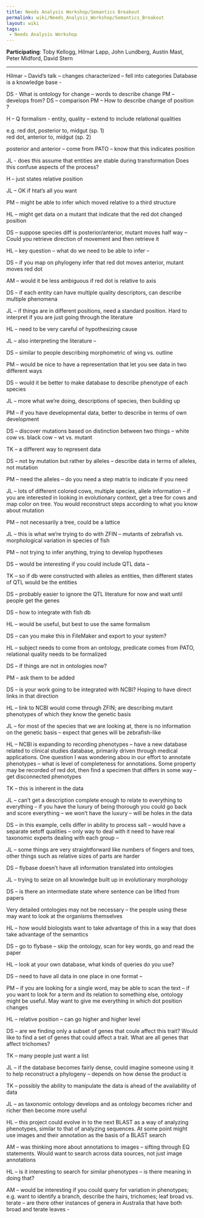 ```yaml
---
title: Needs Analysis Workshop/Semantics Breakout
permalink: wiki/Needs_Analysis_Workshop/Semantics_Breakout
layout: wiki
tags:
 - Needs Analysis Workshop
---
```


**Participating**: Toby Kellogg, Hilmar Lapp, John Lundberg, Austin
Mast, Peter Midford, David Stern

  
----

Hilmar – David’s talk – changes characterized – fell into categories
Database is a knowledge base -

DS - What is ontology for change – words to describe change PM –
develops from? DS – comparison PM – How to describe change of position ?

H – Q formalism - entity, quality – extend to include relational
qualities

e.g. red dot, posterior to, midgut (sp. 1)  
red dot, anterior to, midgut (sp. 2)

posterior and anterior – come from PATO – know that this indicates
position

JL - does this assume that entities are stable during transformation
Does this confuse aspects of the process?

H – just states relative position

JL – OK if htat’s all you want

PM – might be able to infer which moved relative to a third structure

HL – might get data on a mutant that indicate that the red dot changed
position

DS – suppose species diff is posterior/anterior, mutant moves half way –
Could you retrieve direction of movement and then retrieve it

HL – key question – what do we need to be able to infer –

DS – if you map on phylogeny infer that red dot moves anterior, mutant
moves red dot

AM – would it be less ambiguous if red dot is relative to axis

DS – if each entity can have multiple quality descriptors, can describe
multiple phenomena

JL – if things are in different positions, need a standard position.
Hard to interpret if you are just going through the literature

HL – need to be very careful of hypothesizing cause

JL – also interpreting the literature –

DS – similar to people describing morphometric of wing vs. outline

PM – would be nice to have a representation that let you see data in two
different ways

DS – would it be better to make database to describe phenotype of each
species

JL – more what we’re doing, descriptions of species, then building up

PM – if you have developmental data, better to describe in terms of own
development

DS – discover mutations based on distinction between two things – white
cow vs. black cow – wt vs. mutant

TK – a different way to represent data

DS – not by mutation but rather by alleles – describe data in terms of
alleles, not mutation

PM – need the alleles – do you need a step matrix to indicate if you
need

JL – lots of different colored cows, multiple species, allele
information – if you are interested in looking in evolutionary context,
get a tree for cows and map color on tree. You would reconstruct steps
according to what you know about mutation

PM – not necessarily a tree, could be a lattice

JL – this is what we’re trying to do with ZFIN – mutants of zebrafish
vs. morphological variation in species of fish

PM – not trying to infer anything, trying to develop hypotheses

DS – would be interesting if you could include QTL data –

TK – so if db were constructed with alleles as entities, then different
states of QTL would be the entities

DS – probably easier to ignore the QTL literature for now and wait until
people get the genes

DS – how to integrate with fish db

HL – would be useful, but best to use the same formalism

DS – can you make this in FileMaker and export to your system?

HL – subject needs to come from an ontology, predicate comes from PATO,
relational quality needs to be formalized

DS – if things are not in ontologies now?

PM – ask them to be added

DS – is your work going to be integrated with NCBI? Hoping to have
direct links in that direction

HL – link to NCBI would come through ZFIN; are describing mutant
phenotypes of which they know the genetic basis

JL – for most of the species that we are looking at, there is no
information on the genetic basis – expect that genes will be
zebrafish-like

HL – NCBI is expanding to recording phenotypes – have a new database
related to clinical studies database, primarily driven through medical
applications. One question I was wondering abou in our effort to
annotate phenotypes – what is level of completeness for annotations.
Some property may be recorded of red dot, then find a specimen that
differs in some way – get disconnected phenotypes

TK – this is inherent in the data

JL – can’t get a description complete enough to relate to everything to
everything – if you have the luxury of being thorough you could go back
and score everything – we won’t have the luxury – will be holes in the
data

DS – in this example, cells differ in ability to process salt – would
have a separate setoff qualities – only way to deal with it need to have
real taxonomic experts dealing with each group –

JL – some things are very straightforward like numbers of fingers and
toes, other things such as relative sizes of parts are harder

DS – flybase doesn’t have all information translated into ontologies

JL – trying to seize on all knowledge built up in evolutionary
morphology

DS – is there an intermediate state where sentence can be lifted from
papers

Very detailed ontologies may not be necessary – the people using these
may want to look at the organisms themselves

HL – how would biologists want to take advantage of this in a way that
does take advantage of the semantics

DS – go to flybase – skip the ontology, scan for key words, go and read
the paper

HL – look at your own database, what kinds of queries do you use?

DS – need to have all data in one place in one format –

PM – if you are looking for a single word, may be able to scan the text
– if you want to look for a term and its relation to something else,
ontology might be useful. May want to give me everything in which dot
position changes

HL – relative position – can go higher and higher level

DS – are we finding only a subset of genes that coule affect this trait?
Would like to find a set of genes that could affect a trait. What are
all genes that affect trichomes?

TK – many people just want a list

JL – if the database becomes fairly dense, could imagine someone using
it to help reconstruct a phylogeny – depends on how dense the product is

TK – possibly the ability to manipulate the data is ahead of the
availability of data

JL – as taxonomic ontology develops and as ontology becomes richer and
richer then become more useful

HL – this project could evolve in to the next BLAST as a way of
analyzing phenotypes, similar to that of analyzing sequences. At some
point might use images and their annotation as the basis of a BLAST
search

AM – was thinking more about annotations to images – sifting through EQ
statements. Would want to search across data sources, not just image
annotations

HL – is it interesting to search for similar phenotypes – is there
meaning in doing that?

AM – would be interesting if you could query for variation in
phenotypes; e.g. want to identify a branch, describe the hairs,
trichomes; leaf broad vs. terate – are there other instances of genera
in Australia that have both broad and terate leaves -
